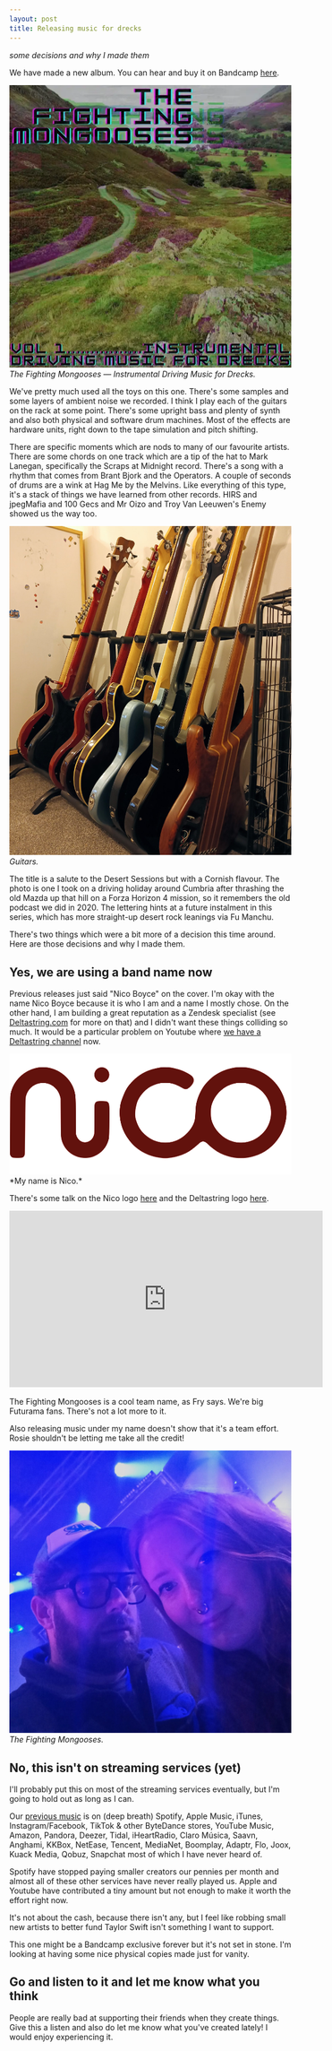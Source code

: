 ```yaml
---
layout: post
title: Releasing music for drecks
---
```


*some decisions and why I made them*

We have made a new album. You can hear and buy it on Bandcamp [here](https://fightingmongooses.bandcamp.com/).

![Instrumental Driving Music for Drecks](/public/img/inst.webp)
*The Fighting Mongooses — Instrumental Driving Music for Drecks.*

We've pretty much used all the toys on this one.<!--excerpt-end--> There's some samples and some layers of ambient noise we recorded. I think I play each of the guitars on the rack at some point. There's some upright bass and plenty of synth and also both physical and software drum machines. Most of the effects are hardware units, right down to the tape simulation and pitch shifting.

There are specific moments which are nods to many of our favourite artists. There are some chords on one track which are a tip of the hat to Mark Lanegan, specifically the Scraps at Midnight record. There's a song with a rhythm that comes from Brant Bjork and the Operators. A couple of seconds of drums are a wink at Hag Me by the Melvins. Like everything of this type, it's a stack of things we have learned from other records. HIRS and jpegMafia and 100 Gecs and Mr Oizo and Troy Van Leeuwen's Enemy showed us the way too.

![Guitars.](/public/img/guits.jpeg)
*Guitars.*

The title is a salute to the Desert Sessions but with a Cornish flavour. The photo is one I took on a driving holiday around Cumbria after thrashing the old Mazda up that hill on a Forza Horizon 4 mission, so it remembers the old podcast we did in 2020. The lettering hints at a future instalment in this series, which has more straight-up desert rock leanings via Fu Manchu.

There's two things which were a bit more of a decision this time around. Here are those decisions and why I made them.

## Yes, we are using a band name now

Previous releases just said "Nico Boyce" on the cover. I'm okay with the name Nico Boyce because it is who I am and a name I mostly chose. On the other hand, I am building a great reputation as a Zendesk specialist (see [Deltastring.com](https://deltastring.com) for more on that) and I didn't want these things colliding so much. It would be a particular problem on Youtube where [we have a Deltastring channel](https://www.youtube.com/@deltastringdotcom) now.

<img src="/public/img/nicologo.svg" alt="Nico Beastie Boyce logo." width="600" style="filter: hue-rotate(90deg) brightness(2);"/>
*My name is Nico.*

There's some talk on the Nico logo [here](https://nicoboyce.com/2024/05/25/where-did-the-nico-logo-design-originate/) and the Deltastring logo [here](https://www.linkedin.com/posts/nicoboyce_friends-always-ask-me-about-the-deltastring-activity-7328767237085958144-eOOF?utm_source=share&utm_medium=member_desktop&rcm=ACoAAByZVBwB4YyqAQTKe01S1QkUfCQwMdIk3o4).

<iframe width="560" height="315" src="https://www.youtube.com/embed/ya4DuoPbVjc?si=8Qr-u-5hUtND54LS" title="YouTube video player" frameborder="0" allow="accelerometer; autoplay; clipboard-write; encrypted-media; gyroscope; picture-in-picture; web-share" referrerpolicy="strict-origin-when-cross-origin" allowfullscreen></iframe>

The Fighting Mongooses is a cool team name, as Fry says. We're big Futurama fans. There's not a lot more to it.

Also releasing music under my name doesn't show that it's a team effort. Rosie shouldn't be letting me take all the credit!

![The Fighting Mongooses.](/public/img/fighting-mongooses.jpeg)
*The Fighting Mongooses.*

## No, this isn't on streaming services (yet)

I'll probably put this on most of the streaming services eventually, but I'm going to hold out as long as I can.

Our [previous music](https://nicoboyce.com/music/) is on (deep breath) Spotify, Apple Music, iTunes, Instagram/Facebook, TikTok & other ByteDance stores, YouTube Music, Amazon, Pandora, Deezer, Tidal, iHeartRadio, Claro Música, Saavn, Anghami, KKBox, NetEase, Tencent, MediaNet, Boomplay, Adaptr, Flo, Joox, Kuack Media, Qobuz, Snapchat most of which I have never heard of.

Spotify have stopped paying smaller creators our pennies per month and almost all of these other services have never really played us. Apple and Youtube have contributed a tiny amount but not enough to make it worth the effort right now.

It's not about the cash, because there isn't any, but I feel like robbing small new artists to better fund Taylor Swift isn't something I want to support.

This one might be a Bandcamp exclusive forever but it's not set in stone. I'm looking at having some nice physical copies made just for vanity.

## Go and listen to it and let me know what you think

People are really bad at supporting their friends when they create things. Give this a listen and also do let me know what you've created lately! I would enjoy experiencing it.